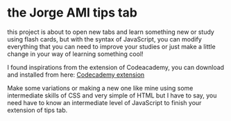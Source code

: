 # the Jorge AMl tips tab
this project is about to open new tabs and learn something new or study using flash cards, but with the syntax of JavaScript, you can modify everything that you can need to improve your studies or just make a little change in your way of learning something cool!

I found inspirations from the extension of Codeacademy, you can download and installed from here: [Codecademy extension](https://chrome.google.com/webstore/detail/codecademy-javascript-tip/jjgmamfgfagkcjcgjcaokkmnnfijpcdi)

Make some variations or making a new one like mine using some intermediate skills of CSS and very simple of HTML but I have to say, you need have to know an intermediate level of JavaScript to finish your extension of tips tab.

